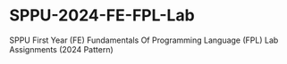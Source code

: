 # SPPU-2024-FE-FPL-Lab
SPPU First Year (FE) Fundamentals Of Programming Language (FPL) Lab Assignments (2024 Pattern)

